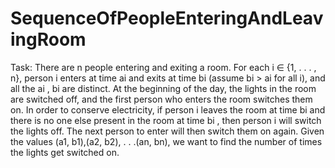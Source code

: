 # SequenceOfPeopleEnteringAndLeavingRoom
Task: There are n people entering and exiting a room. For each i ∈ {1, . . . , n}, person i enters at time ai and exits at time bi (assume bi > ai for all i), and all the ai , bi are distinct. At the beginning of the day, the lights in the room are switched off, and the first person who enters the room switches them on. In order to conserve electricity, if person i leaves the room at time bi and there is no one else present in the room at time bi , then person i will switch the lights off. 
The next person to enter will then switch them on again. Given the values (a1, b1),(a2, b2), . . .(an, bn), we want to find the number of times the lights get switched on.
